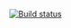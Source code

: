 [![Build status](https://ci.appveyor.com/api/projects/status/3gq1svufmx0n9x9x/branch/master?svg=true)](https://ci.appveyor.com/project/Stegur/ahj-2-1-list/branch/master)
